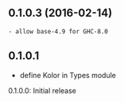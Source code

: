 0.1.0.3 (2016-02-14)
-------

    - allow base-4.9 for GHC-8.0

0.1.0.1
--------

  * define Kolor in Types module

0.1.0.0: Initial release
